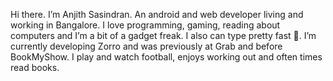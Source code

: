 Hi there. I’m Anjith Sasindran. An android and web developer living and working in Bangalore. I love programming, gaming, reading about computers and I’m a bit of a gadget freak. I also can type pretty fast 🤷. I’m currently developing Zorro and was previously at Grab and before BookMyShow. I play and watch football, enjoys working out and often times read books.
